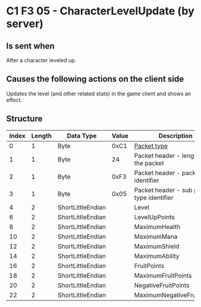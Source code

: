 # C1 F3 05 - CharacterLevelUpdate (by server)

## Is sent when

After a character leveled up.

## Causes the following actions on the client side

Updates the level (and other related stats) in the game client and shows an effect.

## Structure

| Index | Length | Data Type | Value | Description |
|-------|--------|-----------|-------|-------------|
| 0 | 1 |   Byte   | 0xC1  | [Packet type](PacketTypes.md) |
| 1 | 1 |    Byte   |   24   | Packet header - length of the packet |
| 2 | 1 |    Byte   | 0xF3  | Packet header - packet type identifier |
| 3 | 1 |    Byte   | 0x05  | Packet header - sub packet type identifier |
| 4 | 2 | ShortLittleEndian |  | Level |
| 6 | 2 | ShortLittleEndian |  | LevelUpPoints |
| 8 | 2 | ShortLittleEndian |  | MaximumHealth |
| 10 | 2 | ShortLittleEndian |  | MaximumMana |
| 12 | 2 | ShortLittleEndian |  | MaximumShield |
| 14 | 2 | ShortLittleEndian |  | MaximumAbility |
| 16 | 2 | ShortLittleEndian |  | FruitPoints |
| 18 | 2 | ShortLittleEndian |  | MaximumFruitPoints |
| 20 | 2 | ShortLittleEndian |  | NegativeFruitPoints |
| 22 | 2 | ShortLittleEndian |  | MaximumNegativeFruitPoints |